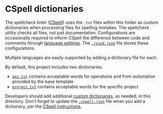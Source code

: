 # CSpell dictionaries

The spellcheck linter ([CSpell][cspell]) uses the `.txt` files within this folder as custom dictionaries when processing
files for spelling mistakes. The spellcheck utility checks all files, not just documentation. Configurations are
occasionally required to inform CSpell the difference between code and comments through [language settings][language].
The [`.jscpd.json`][config] file stores these configurations.

Multiple languages are easily supported by adding a dictionary file for each.

By default, this project includes two dictionaries:

- [`ops.txt`](ops.txt) contains acceptable words for operations and from automation provided by the base template
- [`project.txt`](project.txt) contains acceptable words for the specific project

Developers should add additional [custom dictionaries][docs-dicts], as needed, in this directory. Don't forget to update
the [`.cspell.json`][config] file when you add a dictionary, per the [CSpell instructions][add-dictionary].

<!-- Link repository -->

[add-dictionary]: https://cspell.org/docs/dictionaries/#dictionary-definition
[config]: ../linters/.cspell.json
[cspell]: https://cspell.org
[docs-dicts]: https://cspell.org/docs/dictionaries-custom/
[language]: https://cspell.org/configuration/language-settings/
